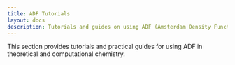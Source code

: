```yaml
---
title: ADF Tutorials
layout: docs
description: Tutorials and guides on using ADF (Amsterdam Density Functional) for quantum chemical calculations.
---
```


This section provides tutorials and practical guides for using ADF in theoretical and computational chemistry.
